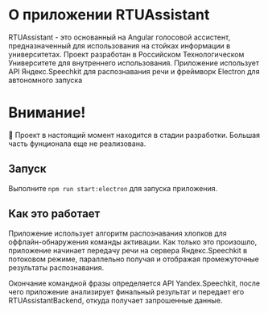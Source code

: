 # О приложении RTUAssistant

RTUAssistant - это основанный на Angular голосовой ассистент, предназначенный для использования на стойках информации в университетах. Проект разработан в Российском Технологическом Университете для внутреннего использования. Приложение использует API Яндекс.Speechkit для распознавания речи и фреймворк Electron для автономного запуска

# Внимание!

:construction: Проект в настоящий момент находится в стадии разработки. Большая часть фунционала еще не реализована.

## Запуск

Выполните `npm run start:electron` для запуска приложения.

## Как это работает

Приложение использует алгоритм распознавания хлопков для оффлайн-обнаружения команды активации. Как только это произошло, приложение начинает передачу речи на сервера Яндекс.Speechkit в потоковом режиме, параллельно получая и отображая промежуточные результаты распознавания. 

Окончание командной фразы определяется API Yandex.Speechkit, после чего приложение анализирует финальный результат и передает его RTUAssistantBackend, откуда получает запрошенные данные.
